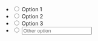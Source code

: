 <form action="">
    <ul>
        <li>
            <input id="otherOptions1" type="radio" name="otherOptions" value="1" required/>
            <label for="otherOptions1">Option 1</label>
        </li>
        <li>
            <input id="otherOptions2" type="radio" name="otherOptions" value="2" required/>
            <label for="otherOptions2">Option 2</label>
        </li>
        <li>
            <input id="otherOptions3" type="radio" name="otherOptions" value="3" required/>
            <label for="otherOptions3">Option 3</label>
        </li>
        <li data-other-option>
            <input type="radio" id="otherOptions4" name="otherOptions" value="" required />
            <label class="" for="otherOptions4">
                <input class="border-1" type="text" placeholder="Other option" novalidate />  
            </label>
        </li>
    </ul>
</form>
